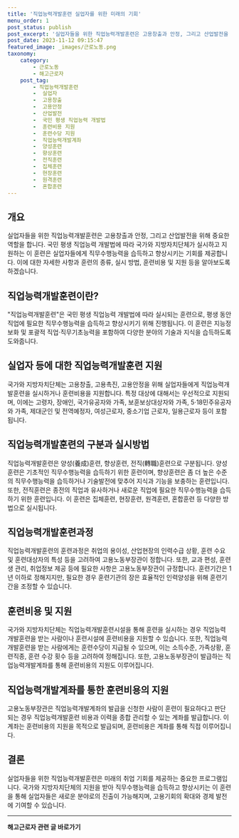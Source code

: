 ```yaml
---
title: '직업능력개발훈련 실업자를 위한 미래의 기회'
menu_order: 1
post_status: publish
post_excerpt: '실업자들을 위한 직업능력개발훈련은 고용창출과 안정, 그리고 산업발전을 위해 중요한 역할을 합니다. 국민 평생 직업능력 개발법에 따라 국가와 지방자치단체가 실시하고 지원하는 이 훈련은 실업자들에게 직무수행능력을 습득하고 향상시키는 기회를 제공합니다. 이에 대한 자세한 사항과 훈련의 종류, 실시 방법, 훈련비용 및 지원 등을 알아보도록 하겠습니다.'
post_date: 2023-11-12 09:15:47
featured_image: _images/근로노동.png
taxonomy:
    category:
        - 근로노동
        - 해고근로자
    post_tag:
        - 직업능력개발훈련
        -  실업자
        -  고용창출
        -  고용안정
        -  산업발전
        -  국민 평생 직업능력 개발법
        -  훈련비용 지원
        -  훈련수당 지원
        -  직업능력개발계좌
        -  양성훈련
        -  향상훈련
        -  전직훈련
        -  집체훈련
        -  현장훈련
        -  원격훈련
        -  혼합훈련
---
```



## 개요
실업자들을 위한 직업능력개발훈련은 고용창출과 안정, 그리고 산업발전을 위해 중요한 역할을 합니다. 국민 평생 직업능력 개발법에 따라 국가와 지방자치단체가 실시하고 지원하는 이 훈련은 실업자들에게 직무수행능력을 습득하고 향상시키는 기회를 제공합니다. 이에 대한 자세한 사항과 훈련의 종류, 실시 방법, 훈련비용 및 지원 등을 알아보도록 하겠습니다.

## 직업능력개발훈련이란?
"직업능력개발훈련"은 국민 평생 직업능력 개발법에 따라 실시되는 훈련으로, 평생 동안 직업에 필요한 직무수행능력을 습득하고 향상시키기 위해 진행됩니다. 이 훈련은 지능정보화 및 포괄적 직업·직무기초능력을 포함하여 다양한 분야의 기술과 지식을 습득하도록 도와줍니다.

## 실업자 등에 대한 직업능력개발훈련 지원
국가와 지방자치단체는 고용창출, 고용촉진, 고용안정을 위해 실업자들에게 직업능력개발훈련을 실시하거나 훈련비용을 지원합니다. 특정 대상에 대해서는 우선적으로 지원되며, 이에는 고령자, 장애인, 국가유공자와 가족, 보훈보상대상자와 가족, 5·18민주유공자와 가족, 제대군인 및 전역예정자, 여성근로자, 중소기업 근로자, 일용근로자 등이 포함됩니다.

## 직업능력개발훈련의 구분과 실시방법
직업능력개발훈련은 양성(養成)훈련, 향상훈련, 전직(轉職)훈련으로 구분됩니다. 양성훈련은 기초적인 직무수행능력을 습득하기 위한 훈련이며, 향상훈련은 좀 더 높은 수준의 직무수행능력을 습득하거나 기술발전에 맞추어 지식과 기능을 보충하는 훈련입니다. 또한, 전직훈련은 종전의 직업과 유사하거나 새로운 직업에 필요한 직무수행능력을 습득하기 위한 훈련입니다. 이 훈련은 집체훈련, 현장훈련, 원격훈련, 혼합훈련 등 다양한 방법으로 실시됩니다.

## 직업능력개발훈련과정
직업능력개발훈련의 훈련과정은 취업의 용이성, 산업현장의 인력수급 상황, 훈련 수요 및 훈련대상자의 특성 등을 고려하여 고용노동부장관이 정합니다. 또한, 교과 편성, 훈련생 관리, 취업정보 제공 등에 필요한 사항은 고용노동부장관이 규정합니다. 훈련기간은 1년 이하로 정해지지만, 필요한 경우 훈련기관의 장은 효율적인 인력양성을 위해 훈련기간을 조정할 수 있습니다.

## 훈련비용 및 지원
국가와 지방자치단체는 직업능력개발훈련시설을 통해 훈련을 실시하는 경우 직업능력개발훈련을 받는 사람이나 훈련시설에 훈련비용을 지원할 수 있습니다. 또한, 직업능력개발훈련을 받는 사람에게는 훈련수당이 지급될 수 있으며, 이는 소득수준, 가족상황, 훈련직종, 훈련 수강 횟수 등을 고려하여 정해집니다. 또한, 고용노동부장관이 발급하는 직업능력개발계좌를 통해 훈련비용의 지원도 이루어집니다.

## 직업능력개발계좌를 통한 훈련비용의 지원
고용노동부장관은 직업능력개발계좌의 발급을 신청한 사람이 훈련이 필요하다고 판단되는 경우 직업능력개발훈련 비용과 이력을 종합 관리할 수 있는 계좌를 발급합니다. 이 계좌는 훈련비용의 지원을 목적으로 발급되며, 훈련비용은 계좌를 통해 직접 이루어집니다.

## 결론
실업자들을 위한 직업능력개발훈련은 미래의 취업 기회를 제공하는 중요한 프로그램입니다. 국가와 지방자치단체의 지원을 받아 직무수행능력을 습득하고 향상시키는 이 훈련을 통해 실업자들은 새로운 분야로의 진출이 가능해지며, 고용기회의 확대와 경제 발전에 기여할 수 있습니다.
<!-- wp:separator -->
<hr class="wp-block-separator has-alpha-channel-opacity"/>
<!-- /wp:separator -->

<!-- wp:group {"backgroundColor":"base","layout":{"type":"constrained"}} -->
<div class="wp-block-group has-base-background-color has-background"><!-- wp:paragraph {"align":"center","fontSize":"medium"} -->
<p class="has-text-align-center has-large-font-size"><strong>해고근로자 관련 글 바로가기</strong></p>
<!-- /wp:paragraph -->


<!-- wp:latest-posts
{"categories":[{"id":12660,"count":19,"description":"","link":"https://uknowlaw.com/category/%ed%95%b4%ea%b3%a0%ea%b7%bc%eb%a1%9c%ec%9e%90/","name":"해고근로자","slug":"해고근로자","taxonomy":"category","parent":0,"meta":[],"_links":{"self":[{"href":"https://uknowlaw.com/wp-json/wp/v2/categories/12660"}],"collection":[{"href":"https://uknowlaw.com/wp-json/wp/v2/categories"}],"about":[{"href":"https://uknowlaw.com/wp-json/wp/v2/taxonomies/category"}],"wp:post_type":[{"href":"https://uknowlaw.com/wp-json/wp/v2/posts?categories=12660"}],"curies":[{"name":"wp","href":"https://api.w.org/{rel}","templated":true}]}}],"postsToShow":100,"excerptLength":28,"postLayout":"grid","columns":2,"featuredImageAlign":"left","featuredImageSizeSlug":"large","fontSize":"small"} /--></div>
<!-- /wp:group -->